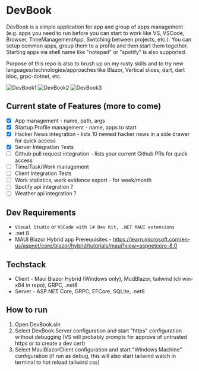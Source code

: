 # DevBook

DevBook is a simple application for app and group of apps management (e.g. apps you need to run before you can start to work like VS, VSCode, Browser, TimeManagementApp, Switching between projects, etc.). You can setup common apps, group them to a profile and then start them together. Starting apps via shell name like "notepad" or "spotify" is also supported.

Purpose of this repo is also to brush up on my rusty skills and to try new languages/technologies/approaches like Blazor, Vertical slices, dart, dart bloc, grpc-dotnet, etc.

![DevBook1](https://github.com/shindy001/DevBook/assets/23438364/a67afc1b-7c9b-4c37-9a07-d1c0f77684a1)
![DevBook2](https://github.com/shindy001/DevBook/assets/23438364/144b4faf-b281-4d43-9aa6-9b2203988470)
![DevBook3](https://github.com/shindy001/DevBook/assets/23438364/f5e2d815-c491-4440-ad6c-8fd21d4ea451)

## Current state of Features (more to come)
- [x] App management - name, path, args
- [x] Startup Profile management - name, apps to start
- [x] Hacker News integration - lists 10 newest hacker news in a side drawer for quick access
- [x] Server Integration Tests
- [ ] Github pull request integration - lists your current Github PRs for quick access
- [ ] Time/Task/Work management
- [ ] Client Integration Tests
- [ ] Work statistics, work evidence export - for week/month
- [ ] Spotify api integration ?
- [ ] Weather api integration ? 

## Dev Requirements
- `Visual Studio` or `VSCode with C# Dev Kit, .NET MAUI extensions`
- .net 8
- MAUI Blazor Hybrid app Prerequisites - https://learn.microsoft.com/en-us/aspnet/core/blazor/hybrid/tutorials/maui?view=aspnetcore-8.0

## Techstack
- Client - Maui Blazor Hybrid (Windows only), MudBlazor, tailwind (cli win-x64 in repo), GRPC, .net8
- Server - ASP.NET Core, GRPC, EFCore, SQLite, .net8

## How to run
1. Open DevBook.sln
1. Select DevBook.Server configuration and start "https" configuration without debugging (VS will probably prompts for approve of untrusted https or to create a dev cert)
1. Select MauiBlazorClient configuration and start "Windows Machine" configuration (if run as debug, this will also start tailwind watch in terminal to hot reload tailwind css)
